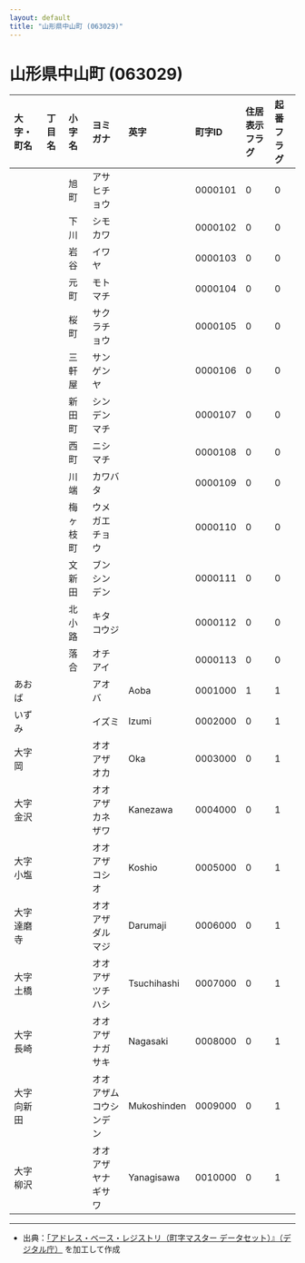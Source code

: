 ```yaml
---
layout: default
title: "山形県中山町 (063029)"
---
```


# 山形県中山町 (063029)

| 大字・町名 | 丁目名 | 小字名 | ヨミガナ | 英字 | 町字ID | 住居表示フラグ | 起番フラグ |
|:---|:---|:---|:---|:---|:---|:---|:---|
|  |  | 旭町 | アサヒチョウ |  | 0000101 | 0 | 0 |
|  |  | 下川 | シモカワ |  | 0000102 | 0 | 0 |
|  |  | 岩谷 | イワヤ |  | 0000103 | 0 | 0 |
|  |  | 元町 | モトマチ |  | 0000104 | 0 | 0 |
|  |  | 桜町 | サクラチョウ |  | 0000105 | 0 | 0 |
|  |  | 三軒屋 | サンゲンヤ |  | 0000106 | 0 | 0 |
|  |  | 新田町 | シンデンマチ |  | 0000107 | 0 | 0 |
|  |  | 西町 | ニシマチ |  | 0000108 | 0 | 0 |
|  |  | 川端 | カワバタ |  | 0000109 | 0 | 0 |
|  |  | 梅ヶ枝町 | ウメガエチョウ |  | 0000110 | 0 | 0 |
|  |  | 文新田 | ブンシンデン |  | 0000111 | 0 | 0 |
|  |  | 北小路 | キタコウジ |  | 0000112 | 0 | 0 |
|  |  | 落合 | オチアイ |  | 0000113 | 0 | 0 |
| あおば |  |  | アオバ | Aoba | 0001000 | 1 | 1 |
| いずみ |  |  | イズミ | Izumi | 0002000 | 0 | 1 |
| 大字岡 |  |  | オオアザオカ | Oka | 0003000 | 0 | 1 |
| 大字金沢 |  |  | オオアザカネザワ | Kanezawa | 0004000 | 0 | 1 |
| 大字小塩 |  |  | オオアザコシオ | Koshio | 0005000 | 0 | 1 |
| 大字達磨寺 |  |  | オオアザダルマジ | Darumaji | 0006000 | 0 | 1 |
| 大字土橋 |  |  | オオアザツチハシ | Tsuchihashi | 0007000 | 0 | 1 |
| 大字長崎 |  |  | オオアザナガサキ | Nagasaki | 0008000 | 0 | 1 |
| 大字向新田 |  |  | オオアザムコウシンデン | Mukoshinden | 0009000 | 0 | 1 |
| 大字柳沢 |  |  | オオアザヤナギサワ | Yanagisawa | 0010000 | 0 | 1 |

---

- 出典：[「アドレス・ベース・レジストリ（町字マスター データセット）』（デジタル庁）](https://www.digital.go.jp/policies/base_registry_address/) を加工して作成